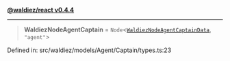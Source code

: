 [**@waldiez/react v0.4.4**](../../README.md)

***

> **WaldiezNodeAgentCaptain** = `Node`\<[`WaldiezNodeAgentCaptainData`](WaldiezNodeAgentCaptainData.md), `"agent"`\>

Defined in: src/waldiez/models/Agent/Captain/types.ts:23
